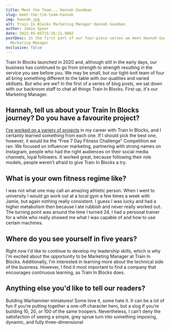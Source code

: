 ```yaml
---
title: Meet the Team... Hannah Goodman
slug: meet-the-tib-team-hannah
img: hannah.jpg
alt: Train In Blocks Marketing Manager Hannah Goodman
author: Jamie Spoor
date: 2022-05-05T15:26:11.908Z
postDesc: In the first part of our four-piece series we meet Hannah Goodman, our
  Marketing Manager
exclusive: false
---
```

Train In Blocks launched in 2020 and, although still in the early days, our business has continued to go from strength to strength resulting in the service you see before you. We may be small, but our tight-knit team of four all bring something different to the table with our qualities and varied skillsets. But who are we? In the first of a series of blog posts, we sat down with our backroom staff to chat all things Train In Blocks. First up, it's our Marketing Manager.

## Hannah, tell us about your Train In Blocks journey? Do you have a favourite project?

[I’ve worked on a variety of projects](https://traininblocks.com/blog/seo-for-personal-trainers-how-to-get-started/) in my career with Train In Blocks, and I certainly learned something from each one. If I should pick the best one, however, it would be the “Free 7 Day Fitness Challenge” Competition we ran. We focused on influencer marketing, partnering with strong names on Instagram, people who had the right audiences on their social media channels, loyal followers. It worked great, because following their role models, people weren’t afraid to give Train In Blocks a try.

## What is your own fitness regime like?

I was not what one may call an amazing athletic person. When I went to university I would go work out at a local gym a few times a week with Jamie, but again nothing really consistent. I guess I was lucky and had a higher metabolism then because I ate rubbish and never really worked out. The turning point was around the time I turned 24, I had a personal trainer for a while who really showed me what I was capable of and how to use certain machines.

<markdown-video src="hannah-jamie-gym.mp4" alt="Hannah Goodman and Jamie Spoor at the gym"></markdown-video>

## Where do you see yourself in five years?

Right now I'd like to continue to develop my leadership skills, which is why I'm excited about the opportunity to be Marketing Manager at Train In Blocks. Additionally, I'm interested in learning more about the technical side of the business. However, I find it most important to find a company that encourages continuous learning, as Train In Blocks does.

## Anything else you'd like to tell our readers?

Building Warhammer miniatures! Some love it, some hate it. It can be a lot of fun if you’re putting together a one-off character hero, but a slog if you’re building 10, 20, or 100 of the same troopers. Nevertheless, I can’t deny the satisfaction of seeing a simple, grey sprue turn into something imposing, dynamic, and fully three-dimensional

<markdown-image src="warhammer.jpg" alt="Hannah Goodman Warhammer Modelling"></markdown-image>
